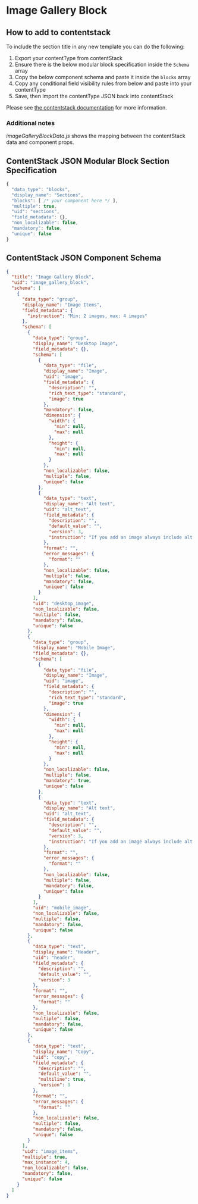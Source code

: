 # Image Gallery Block

## How to add to contentstack

To include the section title in any new template you can do the following:

1. Export your contentType from contentStack
2. Ensure there is the below modular block specification inside the `Schema` array
3. Copy the below component schema and paste it inside the `blocks` array
4. Copy any conditional field visibility rules from below and paste into your contentType
5. Save, then import the contentType JSON back into contentStack

Please see [the contentstack documentation](https://www.contentstack.com/docs/json-schema-for-creating-a-content-type) for more information.

### Additional notes

_imageGalleryBlockData.js_ shows the mapping between the contentStack data and component props.

## ContentStack JSON Modular Block Section Specification

```javascript
{
  "data_type": "blocks",
  "display_name": "Sections",
  "blocks": [ /* your component here */ ],
  "multiple": true,
  "uid": "sections",
  "field_metadata": {},
  "non_localizable": false,
  "mandatory": false,
  "unique": false
}
```

## ContentStack JSON Component Schema

```json
{
  "title": "Image Gallery Block",
  "uid": "image_gallery_block",
  "schema": [
    {
      "data_type": "group",
      "display_name": "Image Items",
      "field_metadata": {
        "instruction": "Min: 2 images, max: 4 images"
      },
      "schema": [
        {
          "data_type": "group",
          "display_name": "Desktop Image",
          "field_metadata": {},
          "schema": [
            {
              "data_type": "file",
              "display_name": "Image",
              "uid": "image",
              "field_metadata": {
                "description": "",
                "rich_text_type": "standard",
                "image": true
              },
              "mandatory": false,
              "dimension": {
                "width": {
                  "min": null,
                  "max": null
                },
                "height": {
                  "min": null,
                  "max": null
                }
              },
              "non_localizable": false,
              "multiple": false,
              "unique": false
            },
            {
              "data_type": "text",
              "display_name": "Alt text",
              "uid": "alt_text",
              "field_metadata": {
                "description": "",
                "default_value": "",
                "version": 3,
                "instruction": "If you add an image always include alt text for accessibility"
              },
              "format": "",
              "error_messages": {
                "format": ""
              },
              "non_localizable": false,
              "multiple": false,
              "mandatory": false,
              "unique": false
            }
          ],
          "uid": "desktop_image",
          "non_localizable": false,
          "multiple": false,
          "mandatory": false,
          "unique": false
        },
        {
          "data_type": "group",
          "display_name": "Mobile Image",
          "field_metadata": {},
          "schema": [
            {
              "data_type": "file",
              "display_name": "Image",
              "uid": "image",
              "field_metadata": {
                "description": "",
                "rich_text_type": "standard",
                "image": true
              },
              "dimension": {
                "width": {
                  "min": null,
                  "max": null
                },
                "height": {
                  "min": null,
                  "max": null
                }
              },
              "non_localizable": false,
              "multiple": false,
              "mandatory": true,
              "unique": false
            },
            {
              "data_type": "text",
              "display_name": "Alt text",
              "uid": "alt_text",
              "field_metadata": {
                "description": "",
                "default_value": "",
                "version": 3,
                "instruction": "If you add an image always include alt text for accessibility"
              },
              "format": "",
              "error_messages": {
                "format": ""
              },
              "non_localizable": false,
              "multiple": false,
              "mandatory": false,
              "unique": false
            }
          ],
          "uid": "mobile_image",
          "non_localizable": false,
          "multiple": false,
          "mandatory": false,
          "unique": false
        },
        {
          "data_type": "text",
          "display_name": "Header",
          "uid": "header",
          "field_metadata": {
            "description": "",
            "default_value": "",
            "version": 3
          },
          "format": "",
          "error_messages": {
            "format": ""
          },
          "non_localizable": false,
          "multiple": false,
          "mandatory": false,
          "unique": false
        },
        {
          "data_type": "text",
          "display_name": "Copy",
          "uid": "copy",
          "field_metadata": {
            "description": "",
            "default_value": "",
            "multiline": true,
            "version": 3
          },
          "format": "",
          "error_messages": {
            "format": ""
          },
          "non_localizable": false,
          "multiple": false,
          "mandatory": false,
          "unique": false
        }
      ],
      "uid": "image_items",
      "multiple": true,
      "max_instance": 4,
      "non_localizable": false,
      "mandatory": false,
      "unique": false
    }
  ]
}
```
